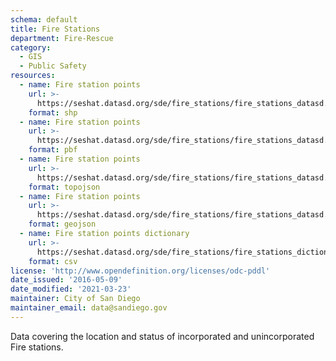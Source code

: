 ```yaml
---
schema: default
title: Fire Stations
department: Fire-Rescue
category:
  - GIS
  - Public Safety
resources:
  - name: Fire station points
    url: >-
      https://seshat.datasd.org/sde/fire_stations/fire_stations_datasd.zip
    format: shp
  - name: Fire station points
    url: >-
      https://seshat.datasd.org/sde/fire_stations/fire_stations_datasd.pbf
    format: pbf
  - name: Fire station points
    url: >-
      https://seshat.datasd.org/sde/fire_stations/fire_stations_datasd.topojson
    format: topojson
  - name: Fire station points
    url: >-
      https://seshat.datasd.org/sde/fire_stations/fire_stations_datasd.geojson
    format: geojson
  - name: Fire station points dictionary
    url: >-
      https://seshat.datasd.org/sde/fire_stations/fire_stations_dictionary_datasd.csv
    format: csv
license: 'http://www.opendefinition.org/licenses/odc-pddl'
date_issued: '2016-05-09'
date_modified: '2021-03-23'
maintainer: City of San Diego
maintainer_email: data@sandiego.gov
---
```

Data covering the location and status of incorporated and unincorporated Fire stations.
